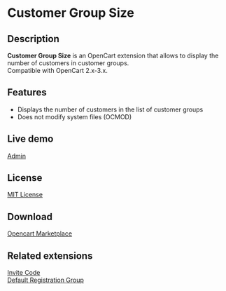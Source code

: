 # Customer Group Size

## Description
**Customer Group Size** is an OpenCart extension that allows to display the number of customers in customer groups.  
Compatible with OpenCart 2.x-3.x.

## Features
* Displays the number of customers in the list of customer groups
* Does not modify system files (OCMOD)

## Live demo
[Admin](http://ocmod.freevar.com/oc3020/a/admin/index.php?route=customer/customer_group)

## License
[MIT License](https://raw.githubusercontent.com/ocmod-space/ocmod-customer-group-size/main/LICENSE.txt)

## Download
[Opencart Marketplace](https://www.opencart.com/index.php?route=marketplace/extension/info&extension_id=42642)

## Related extensions
[Invite Code](https://www.opencart.com/index.php?route=marketplace/extension/info&extension_id=42632)  
[Default Registration Group](https://www.opencart.com/index.php?route=marketplace/extension/info&extension_id=42480)

